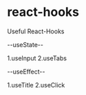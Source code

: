 # react-hooks

Useful React-Hooks

--useState--

1.useInput
2.useTabs

--useEffect--

1.useTitle
2.useClick
